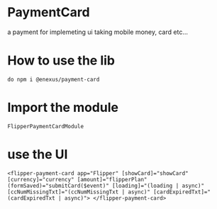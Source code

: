 # PaymentCard
a payment for implemeting ui taking mobile money, card etc...

# How to use the lib
`do npm i @enexus/payment-card`
# Import  the module
`FlipperPaymentCardModule`
# use the UI
`<flipper-payment-card app="Flipper" [showCard]="showCard" [currency]="currency" [amount]="flipperPlan"
                (formSaved)="submitCard($event)" [loading]="(loading | async)"
                [ccNumMissingTxt]="(ccNumMissingTxt | async)" [cardExpiredTxt]="(cardExpiredTxt | async)">
              </flipper-payment-card>`
              
